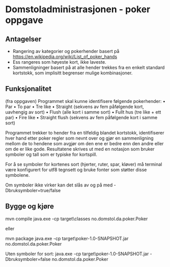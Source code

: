 # Domstoladministrasjonen - poker oppgave

## Antagelser

* Rangering av kategorier og pokerhender basert på https://en.wikipedia.org/wiki/List_of_poker_hands
* Ess rangeres som høyeste kort, ikke laveste.
* Sammenligninger basert på at alle hender trekkes fra en enkelt standard kortstokk, som implisitt begrenser mulige kombinasjoner.

## Funksjonalitet

(fra oppgaven) Programmet skal kunne identifisere følgende pokerhender:
• Par
• To par
• Tre like
• Straight (sekvens av fem påfølgende kort, uavhengig av sort)
• Flush (alle kort i samme sort)
• Fullt hus (tre like + ett par)
• Fire like
• Straight flush (sekvens av fem påfølgende kort i samme sort)

Programmet trekker to hender fra en tilfeldig blandet kortstokk, identifiserer hver hand etter poker regler som nevnt over og gjør en sammenligning mellom de to hendene som avgjør om den ene er bedre enn den andre eller om de er like gode. Resultatene skrives ut med en notasjon som bruker symboler og tall som er typiske for kortspill.

For å se symboler for kortenes sort (hjerter, ruter, spar, kløver) må terminal være konfigurert for utf8 tegnsett og bruke fonter som støtter disse symbolene.

Om symboler ikke virker kan det slås av og på med -Dbruksymboler=true/false

## Bygge og kjøre

mvn compile
java.exe -cp target\classes no.domstol.da.poker.Poker

eller

mvn package
java.exe -cp target\poker-1.0-SNAPSHOT.jar no.domstol.da.poker.Poker

Uten symboler for sort:
java.exe -cp target\poker-1.0-SNAPSHOT.jar -Dbruksymboler=false no.domstol.da.poker.Poker
